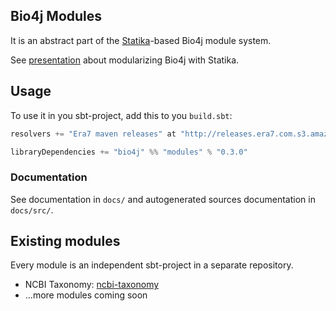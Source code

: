 ## Bio4j Modules

It is an abstract part of the [Statika](https://github.com/ohnosequences/statika)-based Bio4j module system.

See [presentation](https://speakerdeck.com/ohnoseq/bio4j-plus-statika-managing-module-dependencies-on-the-type-level) about modularizing Bio4j with Statika.


## Usage

To use it in you sbt-project, add this to you `build.sbt`:

```scala
resolvers += "Era7 maven releases" at "http://releases.era7.com.s3.amazonaws.com"

libraryDependencies += "bio4j" %% "modules" % "0.3.0"
```


### Documentation

See documentation in `docs/` and autogenerated sources documentation in `docs/src/`.


## Existing modules

Every module is an independent sbt-project in a separate repository.

- NCBI Taxonomy: [ncbi-taxonomy](https://github.com/bio4j/ncbi-taxonomy-module)
- ...more modules coming soon
